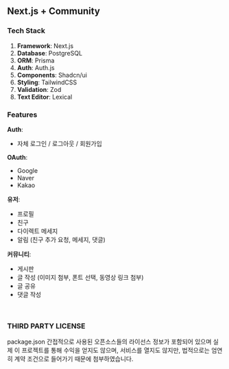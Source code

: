 ## Next.js + Community


### Tech Stack

1. **Framework**: Next.js  
2. **Database**: PostgreSQL  
3. **ORM**: Prisma  
4. **Auth**: Auth.js  
5. **Components**: Shadcn/ui  
6. **Styling**: TailwindCSS  
7. **Validation**: Zod  
8. **Text Editor**: Lexical  


### Features

**Auth**:  
  - 자체 로그인 / 로그아웃 / 회원가입

**OAuth**:  
  - Google
  - Naver
  - Kakao

**유저**:  
  - 프로필
  - 친구
  - 다이렉트 메세지
  - 알림 (친구 추가 요청, 메세지, 댓글)

**커뮤니티**:  
  - 게시판
  - 글 작성 (이미지 첨부, 폰트 선택, 동영상 링크 첨부)
  - 글 공유
  - 댓글 작성


<br>

### THIRD PARTY LICENSE
package.json 간접적으로 사용된 오픈소스들의 라이선스 정보가 포함되어 있으며 실제 이 프로젝트를 통해 수익을 얻지도 않으며, 서비스를 열지도 않지만,
법적으로는 엄연히 계약 조건으로 들어가기 때문에 첨부하였습니다.
